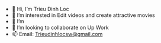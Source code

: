 - 👋 Hi, I’m Trieu Dinh Loc
- 👀 I’m interested in Edit videos and create attractive movies
- 🌱 I’m 
- 💞️ I’m looking to collaborate on Up Work
- 📫 Email: Trieudinhlocsw@gmail.com
